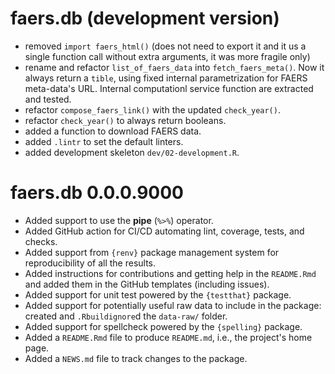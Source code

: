 # faers.db (development version)

* removed `import faers_html()` (does not need to export it and it
  us a single function call without extra arguments, it was more
  fragile only)
* rename and refactor `list_of_faers_data` into `fetch_faers_meta()`.
    Now it always return a `tible`, using fixed internal parametrization
    for FAERS meta-data's URL. Internal computationl service function
    are extracted and tested.
* refactor `compose_faers_link()` with the updated `check_year()`.
* refactor `check_year()` to always return booleans.
* added a function to download FAERS data.
* added `.lintr` to set the default linters.
* added development skeleton `dev/02-development.R`.

# faers.db 0.0.0.9000

* Added support to use the __pipe__ (`%>%`) operator.
* Added GitHub action for CI/CD automating lint, coverage, tests, and
  checks.
* Added support from `{renv}` package management system for
  reproducibility of all the results.
* Added instructions for contributions and getting help in the 
  `README.Rmd` and added them in the GitHub templates
  (including issues).
* Added support for unit test powered by the `{testthat}` package.
* Added support for potentially useful raw data to include in the
  package: created and `.Rbuildignore`d the `data-raw/` folder.
* Added support for spellcheck powered by the `{spelling}` package.
* Added a `README.Rmd` file to produce `README.md`, i.e., the project's
  home page.
* Added a `NEWS.md` file to track changes to the package.
